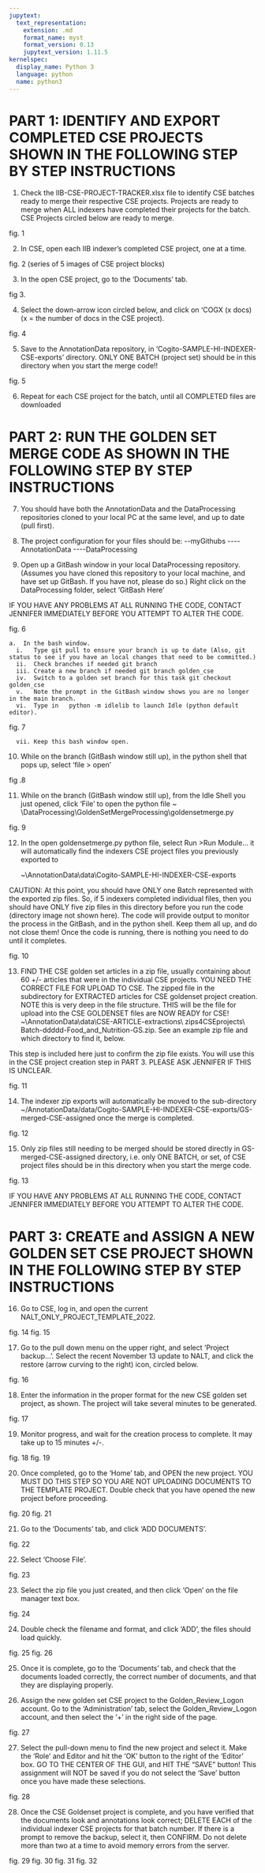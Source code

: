 ```yaml
---
jupytext:
  text_representation:
    extension: .md
    format_name: myst
    format_version: 0.13
    jupytext_version: 1.11.5
kernelspec:
  display_name: Python 3
  language: python
  name: python3
---
```


# PART 1: IDENTIFY AND EXPORT COMPLETED CSE PROJECTS SHOWN IN THE FOLLOWING STEP BY STEP INSTRUCTIONS

1. Check the IIB-CSE-PROJECT-TRACKER.xlsx file to identify CSE batches ready to merge their respective CSE projects. Projects are ready to merge when ALL indexers have completed their projects for the batch. CSE Projects circled below are ready to merge.

fig. 1 

2. In CSE, open each IIB indexer’s completed CSE project, one at a time.

fig. 2 (series of 5 images of CSE project blocks)

3. In the open CSE project, go to the ‘Documents’ tab.

fig 3. 

4. Select the down-arrow icon circled below, and click on ‘COGX (x docs)  (x = the number of docs in the CSE project). 

fig. 4

5. Save to the AnnotationData repository, in ‘Cogito-SAMPLE-HI-INDEXER-CSE-exports’ directory. ONLY ONE BATCH (project set) should be in this directory when you start the merge code!!

fig. 5

6. Repeat for each CSE project for the batch, until all COMPLETED files are downloaded

# PART 2: RUN THE GOLDEN SET MERGE CODE AS SHOWN IN THE FOLLOWING STEP BY STEP INSTRUCTIONS

7. You should have both the AnnotationData and the DataProcessing repositories cloned to your local PC at the same level, and up to date (pull first). 

8. The project configuration for your files should be:
--myGithubs
----AnnotationData
----DataProcessing

9. Open up a GitBash window in your local DataProcessing repository. (Assumes you have cloned this repository to your local machine, and have set up GitBash. If you have not, please do so.)
Right click on the DataProcessing folder, select ‘GitBash Here’

IF YOU HAVE ANY PROBLEMS AT ALL RUNNING THE CODE, CONTACT JENNIFER IMMEDIATELY BEFORE YOU ATTEMPT TO ALTER THE CODE.

fig. 6

    a.	In the bash window.
      i.   Type git pull to ensure your branch is up to date (Also, git status to see if you have an local changes that need to be committed.)
      ii.  Check branches if needed git branch
      iii. Create a new branch if needed git branch golden_cse
      iv.  Switch to a golden set branch for this task git checkout golden_cse 
      v.   Note the prompt in the GitBash window shows you are no longer in the main branch. 
      vi.  Type in   python -m idlelib to launch Idle (python default editor).

fig. 7

      vii. Keep this bash window open.

10. While on the branch (GitBash window still up), in the python shell that pops up, select
 ‘file > open’

fig .8

11. While on the branch (GitBash window still up), from the Idle Shell you just opened, click ‘File’ to open the python file ~ \DataProcessing\GoldenSetMergeProcessing\goldensetmerge.py

fig. 9

12. In the open goldensetmerge.py python file, select Run >Run Module… it will automatically find the indexers CSE project files you previously exported to 

       ~\AnnotationData\data\Cogito-SAMPLE-HI-INDEXER-CSE-exports

CAUTION: At this point, you should have ONLY one Batch represented with the exported zip files. So, if 5 indexers completed individual files, then you should have ONLY five zip files in this directory before you run the code (directory image not shown here). The code will provide output to monitor the process in the GitBash, and in the python shell. Keep them all up, and do not close them! Once the code is running, there is nothing you need to do until it completes.

fig. 10

13. FIND THE CSE golden set articles in a zip file, usually containing about 60 +/- articles that were in the individual CSE projects. YOU NEED THE CORRECT FILE FOR UPLOAD TO CSE.
The zipped file in the subdirectory for EXTRACTED articles for CSE goldenset project creation. NOTE this is very deep in the file structure. THIS will be the file for upload into the CSE GOLDENSET files are NOW READY for CSE! 
~\AnnotationData\data\CSE-ARTICLE-extractions\ zips4CSEprojects\ Batch-ddddd-Food_and_Nutrition-GS.zip.  See an example zip file and which directory to find it, below. 

This step is included here just to confirm the zip file exists. You will use this in the CSE project creation step in PART 3. PLEASE ASK JENNIFER IF THIS IS UNCLEAR. 

fig. 11

14. The indexer zip exports will automatically be moved to the sub-directory
~/AnnotationData/data/Cogito-SAMPLE-HI-INDEXER-CSE-exports/GS-merged-CSE-assigned once the merge is completed. 

fig. 12

15. Only zip files still needing to be merged should be stored directly in GS-merged-CSE-assigned directory, i.e. only ONE BATCH, or set, of CSE project files should be in this directory when you start the merge code.

fig. 13

IF YOU HAVE ANY PROBLEMS AT ALL RUNNING THE CODE, CONTACT JENNIFER IMMEDIATELY BEFORE YOU ATTEMPT TO ALTER THE CODE.

# PART 3: CREATE and ASSIGN A NEW GOLDEN SET CSE PROJECT SHOWN IN THE FOLLOWING STEP BY STEP INSTRUCTIONS

16. Go to CSE, log in, and open the current NALT_ONLY_PROJECT_TEMPLATE_2022. 

fig. 14  fig. 15

17. Go to the pull down menu on the upper right, and select  ‘Project backup…’. Select the recent November 13 update to NALT, and click the restore (arrow curving to the right) icon, circled below. 

fig. 16


18. Enter the information in the proper format for the new CSE golden set project, as shown. The project will take several minutes to be generated. 

fig. 17


19. Monitor progress, and wait for the creation process to complete. It may take up to 15 minutes +/-.

fig. 18   fig. 19

20. Once completed, go to the ‘Home’ tab, and OPEN the new project. YOU MUST DO THIS STEP SO YOU ARE NOT UPLOADING DOCUMENTS TO THE TEMPLATE PROJECT. Double check that you have opened the new project before proceeding.

fig. 20   fig. 21

21. Go to the ‘Documents’ tab, and click ‘ADD DOCUMENTS’. 

fig. 22

22. Select ‘Choose File’. 

fig. 23

23. Select the zip file you just created, and then click ‘Open’ on the file manager text box.

fig. 24

24. Double check the filename and format, and click ‘ADD’, the files should load quickly.

fig. 25    fig. 26

25. Once it is complete, go to the ‘Documents’ tab, and check that the documents loaded correctly, the correct number of documents, and that they are displaying properly.

26. Assign the new golden set CSE project to the Golden_Review_Logon account. Go to the ‘Administration’ tab, select the Golden_Review_Logon account, and then select the ‘+’ in the right side of the page.

fig. 27

27. Select the pull-down menu to find the new project and select it. Make the ‘Role’ and Editor and hit the ‘OK’ button to the right of the ‘Editor’ box. GO TO THE CENTER OF THE GUI, and HIT THE “SAVE” button! This assignment will NOT be saved if you do not select the ‘Save’ button once you have made these selections.  

fig. 28

28. Once the CSE Goldenset project is complete, and you have verified that the documents look and annotations look correct; DELETE EACH of the individual indexer CSE projects for that batch number. If there is a prompt to remove the backup, select it, then CONFIRM. Do not delete more than two at a time to avoid memory errors from the server.

fig. 29    fig. 30
fig. 31    fig. 32


